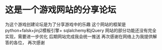 # 这是一个游戏网站的分享论坛
为这个游戏创建论坛是为了分享游戏中的乐趣
这个网站的框架是python+falsk+jinj2模板引擎+ sqlalchemy和jQuery
网站的部分功能还没有完全实现，需要进一步优化
后期网站完成我会统一推送
再次感谢在网络上为我提供解答的各位，
再次感谢
